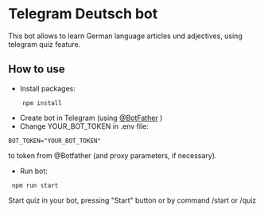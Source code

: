# Telegram Deutsch bot
This bot allows to learn German language articles und adjectives, using telegram quiz feature.
## How to use
* Install packages:
```
    npm install
```
* Create bot in Telegram (using [@BotFather](https://t.me/BotFather) )
* Change YOUR_BOT_TOKEN in .env file:
```
BOT_TOKEN="YOUR_BOT_TOKEN"
```
to token from @Botfather 
(and proxy parameters, if necessary).
* Run bot:
```
 npm run start
```
Start quiz in your bot, pressing "Start" button or by command /start or /quiz